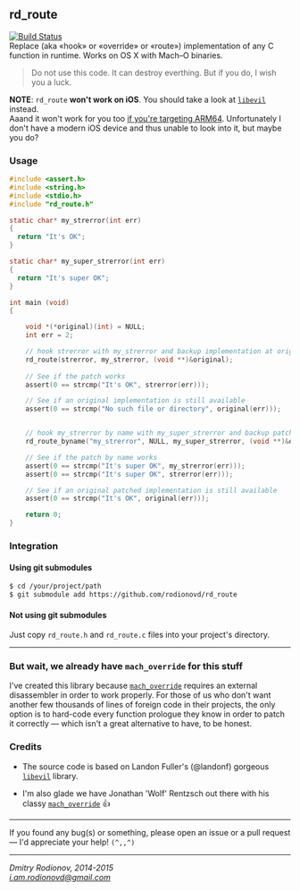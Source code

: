 ## rd_route  
[![Build Status](https://travis-ci.org/rodionovd/rd_route.svg?branch=master)](https://travis-ci.org/rodionovd/rd_route)  
Replace (aka «hook» or «override» or «route») implementation of any C function in runtime. Works on OS X with Mach–O binaries.

> Do not use this code. It can destroy everthing.
> But if you do, I wish you a luck.
  
**NOTE**: `rd_route` **won't work on iOS**.  You should take a look at [`libevil`](https://github.com/landonf/libevil_patch) instead.  
Aaand it won't work for you too [if you're targeting ARM64](https://github.com/landonf/libevil_patch/issues/1). Unfortunately I don't have a modern iOS device and thus unable to look into it, but maybe you do? 


### Usage 

```c
#include <assert.h>
#include <string.h>
#include <stdio.h>
#include "rd_route.h"

static char* my_strerror(int err)
{
  return "It's OK";
}

static char* my_super_strerror(int err)
{
  return "It's super OK";
}

int main (void)
{

    void *(*original)(int) = NULL;
    int err = 2;

    // hook strerror with my_strerror and backup implementation at original
    rd_route(strerror, my_strerror, (void **)&original);
    
    // See if the patch works
    assert(0 == strcmp("It's OK", strerror(err)));

    // See if an original implementation is still available
    assert(0 == strcmp("No such file or directory", original(err)));


    // hook my_strerror by name with my_super_strerror and backup patched implementation at original
    rd_route_byname("my_strerror", NULL, my_super_strerror, (void **)&original);

    // See if the patch by name works
    assert(0 == strcmp("It's super OK", my_strerror(err)));
    assert(0 == strcmp("It's super OK", strerror(err)));

    // See if an original patched implementation is still available
    assert(0 == strcmp("It's OK", original(err)));

    return 0;
}
```

### Integration
 
#### Using git submodules

```bash
$ cd /your/project/path
$ git submodule add https://github.com/rodionovd/rd_route
```
#### Not using git submodules  

Just copy `rd_route.h` and `rd_route.c` files into your project's directory.  

----

### But wait, we already have `mach_override` for this stuff

I've created this library because [`mach_override`](https://github.com/rentzsch/mach_override) requires an external disassembler in order to work properly. For those of us who don't want another few thousands of lines of foreign code in their projects, the only option is to hard-code every function prologue they know in order to patch it correctly — which isn't a great alternative to have, to be honest.

### Credits

 * The source code is based on Landon Fuller's (@landonf) gorgeous [`libevil`](https://github.com/landonf/libevil_patch) library.  
  
 * I'm also glade we have Jonathan 'Wolf' Rentzsch out there with his classy [`mach_override`](https://github.com/rentzsch/mach_override) :+1:  

------

If you found any bug(s) or something, please open an issue or a pull request — I'd appreciate your help! `(^,,^)`

------

*Dmitry Rodionov, 2014-2015*  
*i.am.rodionovd@gmail.com*

